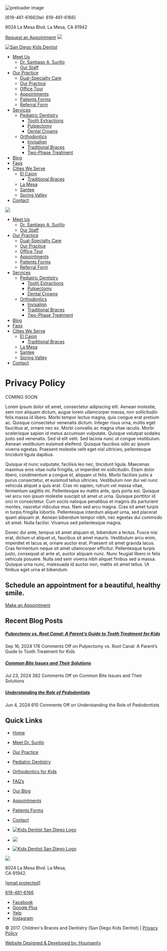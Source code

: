 ![preloader image](https://sandiegokidsdentist.com/wp-content/themes/wps_surillo/images/loading.gif)

[619-461-6166](tel: 619-461-6166)

8024 La Mesa Blvd. La Mesa, CA 91942

[Request an Appointment](https://sandiegokidsdentist.com/appointments/) [![](https://sandiegokidsdentist.com/wp-content/themes/wps_surillo/images/appointment-mobile.svg)](https://sandiegokidsdentist.com/appointments/)

[![San Diego Kids Dentist](https://sandiegokidsdentist.com/wp-content/themes/wps_surillo/images/brand-logo.svg)](https://sandiegokidsdentist.com/)

* [Meet Us](#)
    * [Dr. Santiago A. Surillo](https://sandiegokidsdentist.com/dr-surillo/)
    * [Our Staff](https://sandiegokidsdentist.com/our-staff/)
* [Our Practice](#)
    * [Dual-Specialty Care](https://sandiegokidsdentist.com/dual-specialty-care-pediatric-dentistry-orthodontics/)
    * [Our Practice](https://sandiegokidsdentist.com/our-practice/)
    * [Office Tour](https://sandiegokidsdentist.com/office-tour/)
    * [Appointments](https://sandiegokidsdentist.com/appointments/)
    * [Patients Forms](https://sandiegokidsdentist.com/patients-forms/)
    * [Referral Form](https://sandiegokidsdentist.com/referral-form/)
* [Services](#)
    * [Pediatric Dentistry](https://sandiegokidsdentist.com/pediatric-dentistry/)
        * [Tooth Extractions](https://sandiegokidsdentist.com/tooth-extractions/)
        * [Pulpectomy](https://sandiegokidsdentist.com/pulpectomy/)
        * [Dental Crowns](https://sandiegokidsdentist.com/dental-crowns-el-cajon/)
    * [Orthodontics](https://sandiegokidsdentist.com/orthodontics/)
        * [Invisalign](https://sandiegokidsdentist.com/invisalign/)
        * [Traditional Braces](https://sandiegokidsdentist.com/traditional-braces/)
        * [Two-Phase Treatment](https://sandiegokidsdentist.com/two-phase-treatment/)
* [Blog](https://sandiegokidsdentist.com/blog/)
* [Faqs](https://sandiegokidsdentist.com/faqs/)
* [Cities We Serve](#)
    * [El Cajon](https://sandiegokidsdentist.com/pediatric-dentist-el-cajon/)
        * [Traditional Braces](https://sandiegokidsdentist.com/traditional-braces-el-cajon/)
    * [La Mesa](https://sandiegokidsdentist.com/pediatric-dentist-in-la-mesa/)
    * [Santee](https://sandiegokidsdentist.com/best-pediatric-dentistry-in-santee/)
    * [Spring Valley](https://sandiegokidsdentist.com/best-pediatric-dentistry-in-spring-valley/)
* [Contact](https://sandiegokidsdentist.com/contact/)

[![](https://sandiegokidsdentist.com/wp-content/themes/wps_surillo/images/btn-mobile-menu.svg)](#)

* [Meet Us](#)
    * [Dr. Santiago A. Surillo](https://sandiegokidsdentist.com/dr-surillo/)
    * [Our Staff](https://sandiegokidsdentist.com/our-staff/)
* [Our Practice](#)
    * [Dual-Specialty Care](https://sandiegokidsdentist.com/dual-specialty-care-pediatric-dentistry-orthodontics/)
    * [Our Practice](https://sandiegokidsdentist.com/our-practice/)
    * [Office Tour](https://sandiegokidsdentist.com/office-tour/)
    * [Appointments](https://sandiegokidsdentist.com/appointments/)
    * [Patients Forms](https://sandiegokidsdentist.com/patients-forms/)
    * [Referral Form](https://sandiegokidsdentist.com/referral-form/)
* [Services](#)
    * [Pediatric Dentistry](https://sandiegokidsdentist.com/pediatric-dentistry/)
        * [Tooth Extractions](https://sandiegokidsdentist.com/tooth-extractions/)
        * [Pulpectomy](https://sandiegokidsdentist.com/pulpectomy/)
        * [Dental Crowns](https://sandiegokidsdentist.com/dental-crowns-el-cajon/)
    * [Orthodontics](https://sandiegokidsdentist.com/orthodontics/)
        * [Invisalign](https://sandiegokidsdentist.com/invisalign/)
        * [Traditional Braces](https://sandiegokidsdentist.com/traditional-braces/)
        * [Two-Phase Treatment](https://sandiegokidsdentist.com/two-phase-treatment/)
* [Blog](https://sandiegokidsdentist.com/blog/)
* [Faqs](https://sandiegokidsdentist.com/faqs/)
* [Cities We Serve](#)
    * [El Cajon](https://sandiegokidsdentist.com/pediatric-dentist-el-cajon/)
        * [Traditional Braces](https://sandiegokidsdentist.com/traditional-braces-el-cajon/)
    * [La Mesa](https://sandiegokidsdentist.com/pediatric-dentist-in-la-mesa/)
    * [Santee](https://sandiegokidsdentist.com/best-pediatric-dentistry-in-santee/)
    * [Spring Valley](https://sandiegokidsdentist.com/best-pediatric-dentistry-in-spring-valley/)
* [Contact](https://sandiegokidsdentist.com/contact/)

Privacy Policy
==============

COMING SOON

Lorem ipsum dolor sit amet, consectetur adipiscing elit. Aenean molestie, sem non aliquam dictum, augue lorem ullamcorper massa, non sollicitudin felis massa id libero. Morbi tempor lectus magna, quis congue erat pretium ac. Quisque consectetur venenatis dictum. Integer risus urna, mollis eget faucibus at, ornare nec ex. Morbi convallis ac magna vitae iaculis. Morbi scelerisque sapien id metus accumsan vulputate. Quisque volutpat sodales justo sed venenatis. Sed id elit velit. Sed lacinia nunc ut congue vestibulum. Aenean vestibulum euismod eleifend. Quisque faucibus odio ac ipsum viverra egestas. Praesent molestie velit eget nisl ultricies, pellentesque tincidunt ligula dapibus.

Quisque id nunc vulputate, facilisis leo nec, tincidunt ligula. Maecenas maximus eros vitae nulla fringilla, ut imperdiet mi sollicitudin. Etiam dolor libero, condimentum a congue et, aliquam ut felis. Morbi facilisis justo a purus consectetur, et euismod tellus ultricies. Vestibulum non dui vel nunc vehicula aliquet a quis erat. Cras mi sapien, rutrum vel massa vitae, fermentum sagittis mi. Pellentesque eu mattis ante, quis porta est. Quisque vel arcu non ipsum molestie suscipit sit amet ut urna. Quisque porttitor id orci in consectetur. Cum sociis natoque penatibus et magnis dis parturient montes, nascetur ridiculus mus. Nam sed arcu magna. Cras sit amet turpis in turpis fringilla lobortis. Pellentesque interdum aliquet urna, sed placerat quam aliquam at. Aenean bibendum tempor nibh, nec egestas dui commodo sit amet. Nulla facilisi. Vivamus sed pellentesque magna.

Donec dui ante, tempus sit amet aliquam et, bibendum a lectus. Fusce nisi erat, dictum ut aliquet ut, faucibus sit amet mauris. Vestibulum arcu enim, imperdiet et lacus at, ornare auctor erat. Praesent sit amet gravida lacus. Cras fermentum neque sit amet ullamcorper efficitur. Pellentesque turpis justo, consequat at ante at, auctor aliquam nunc. Nunc feugiat libero in felis vehicula posuere. Nulla sed sem viverra nibh aliquet finibus sed a massa. Quisque urna nunc, malesuada id auctor non, mattis sit amet tellus. Ut finibus eget urna et bibendum.

Schedule an appointment for a beautiful, healthy smile.
-------------------------------------------------------

[Make an Appointment](https://sandiegokidsdentist.com/appointments/)

Recent Blog Posts
-----------------

##### [Pulpectomy vs. Root Canal: A Parent’s Guide to Tooth Treatment for Kids](https://sandiegokidsdentist.com/pulpectomy-vs-root-canal-a-parents-guide-to-tooth-treatment-for-kids/)

Sep 16, 2024 176 Comments Off on Pulpectomy vs. Root Canal: A Parent’s Guide to Tooth Treatment for Kids

##### [Common Bite Issues and Their Solutions](https://sandiegokidsdentist.com/common-bite-issues-and-their-solutions/)

Jul 23, 2024 382 Comments Off on Common Bite Issues and Their Solutions

##### [Understanding the Role of Pedodontists](https://sandiegokidsdentist.com/understanding-the-role-of-pedodontists/)

Jun 4, 2024 610 Comments Off on Understanding the Role of Pedodontists

Quick Links
-----------

* [Home](https://sandiegokidsdentist.com/)
* [Meet Dr. Surillo](https://sandiegokidsdentist.com/dr-surillo/)
* [Our Practice](https://sandiegokidsdentist.com/our-practice/)
* [Pediatric Dentistry](https://sandiegokidsdentist.com/pediatric-dentistry/)
* [Orthodontics for Kids](https://sandiegokidsdentist.com/orthodontics/)

* [FAQ’s](https://sandiegokidsdentist.com/faqs/)
* [Our Blog](https://sandiegokidsdentist.com/blog/)
* [Appointments](https://sandiegokidsdentist.com/appointments/)
* [Patients Forms](https://sandiegokidsdentist.com/patients-forms/)
* [Contact](https://sandiegokidsdentist.com/contact/)

* [![Kids Dentist San Diego Logo](https://sandiegokidsdentist.com/wp-content/themes/wps_surillo/images/footer-other-logo1.png)](https://www.abpd.org/)
* [![](https://sandiegokidsdentist.com/wp-content/themes/wps_surillo/images/footer-other-logo3.png)](https://www.americanboardortho.com/)
* [![Kids Dentist San Diego Logo](https://sandiegokidsdentist.com/wp-content/themes/wps_surillo/images/footer-other-logo2.png)](https://sandiegokidsdentist.com/children-international/)

![](https://sandiegokidsdentist.com/wp-content/themes/wps_surillo/images/brand-footer.svg)

8024 La Mesa Blvd. La Mesa,  
CA 91942.

[\[email protected\]](https://sandiegokidsdentist.com/cdn-cgi/l/email-protection)

[619-461-6166](tel:+16194616166)

* [Facebook](https://www.facebook.com/#!/pages/Childrens-Braces-and-Dentistry/10150134206290220?fref=ts)
* [Google Plus](https://www.google.com/maps/place/Dr.+Surillo%E2%80%99s+Center+for+Pediatric+Dentistry+%26+Orthodontics/@32.7637876,-117.02656,17z/data=!3m2!4b1!5s0x80d9572329ca61e1:0xd485c7f6ff135363!4m6!3m5!1s0x80d957233a319291:0xb1286fe659d13269!8m2!3d32.7637831!4d-117.0239851!16s%2Fg%2F1thgbrff?entry=ttu)
* [Yelp](https://www.yelp.com/biz/childrens-braces-and-dentistry-la-mesa-2)
* [Instagram](https://www.instagram.com/childrensbracesanddentistry/)

© 2017. Children's Braces and Dentistry (San Diego Kids Dentist) | [Privacy Policy](https://sandiegokidsdentist.com/understanding-the-role-of-pedodontists/)

[Website Designed & Developed by: Houmanity](https://www.houmanity.com/)